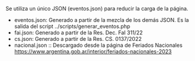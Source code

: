 Se utiliza un único JSON (eventos.json) para reducir la carga de la página.

- eventos.json: Generado a partir de la mezcla de los demás JSON. Es la salida del script ../scripts/generar_eventos.php
- fai.json: Generado a partir de la Res. Dec. FaI 311/22
- cs.json: Generado a partir de la Res. CS. 0137/2022
- nacional.json :: Descargado desde la página de Feriados Nacionales
    https://www.argentina.gob.ar/interior/feriados-nacionales-2023
    
